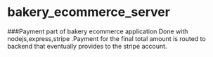 # bakery_ecommerce_server

###Payment part of bakery ecommerce application
Done with nodejs,express,stripe .Payment for the final total amount is routed to backend that eventually provides to the stripe account.
